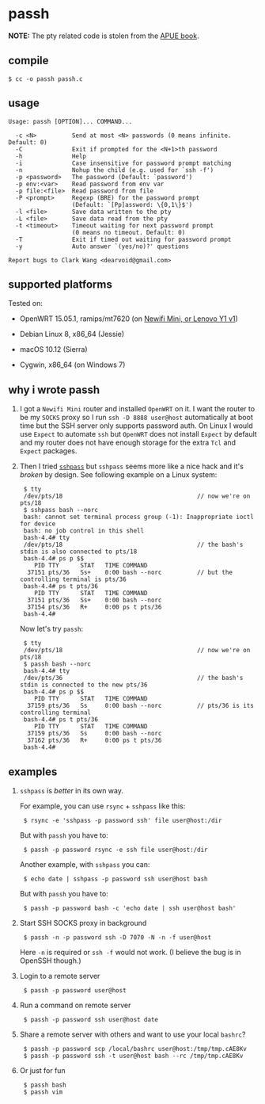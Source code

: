 # passh

**NOTE:** The pty related code is stolen from the [APUE book][apue].

  [apue]: http://www.apuebook.com/

## compile

    $ cc -o passh passh.c
    
## usage 

```
Usage: passh [OPTION]... COMMAND...

  -c <N>          Send at most <N> passwords (0 means infinite. Default: 0)
  -C              Exit if prompted for the <N+1>th password
  -h              Help
  -i              Case insensitive for password prompt matching
  -n              Nohup the child (e.g. used for `ssh -f')
  -p <password>   The password (Default: `password')
  -p env:<var>    Read password from env var
  -p file:<file>  Read password from file
  -P <prompt>     Regexp (BRE) for the password prompt
                  (Default: `[Pp]assword: \{0,1\}$')
  -l <file>       Save data written to the pty
  -L <file>       Save data read from the pty
  -t <timeout>    Timeout waiting for next password prompt
                  (0 means no timeout. Default: 0)
  -T              Exit if timed out waiting for password prompt
  -y              Auto answer `(yes/no)?' questions

Report bugs to Clark Wang <dearvoid@gmail.com>
```

## supported platforms

Tested on:

* OpenWRT 15.05.1, ramips/mt7620 (on [Newifi Mini, or Lenovo Y1 v1][newifi])
* Debian Linux 8, x86_64 (Jessie)
* macOS 10.12 (Sierra)
* Cygwin, x86_64 (on Windows 7)

  [newifi]: https://wiki.openwrt.org/toh/lenovo/lenovo_y1_v1

## why i wrote passh

1. I got a `Newifi Mini` router and installed `OpenWRT` on it. I want the router to be my `SOCKS` proxy so I run `ssh -D 8888 user@host` automatically at boot time but the SSH server only supports password auth. On Linux I would use `Expect` to automate `ssh` but `OpenWRT` does not install `Expect` by default and my router does not have enough storage for the extra `Tcl` and `Expect` packages.

1. Then I tried [`sshpass`][sshpass] but `sshpass` seems more like a nice hack and it's *broken* by design. See following example on a Linux system:

        $ tty
        /dev/pts/18                                      // now we're on pts/18
        $ sshpass bash --norc
        bash: cannot set terminal process group (-1): Inappropriate ioctl for device
        bash: no job control in this shell
        bash-4.4# tty
        /dev/pts/18                                      // the bash's stdin is also connected to pts/18
        bash-4.4# ps p $$
           PID TTY      STAT   TIME COMMAND
         37151 pts/36   Ss+    0:00 bash --norc          // but the controlling terminal is pts/36
        bash-4.4# ps t pts/36
           PID TTY      STAT   TIME COMMAND
         37151 pts/36   Ss+    0:00 bash --norc
         37154 pts/36   R+     0:00 ps t pts/36
        bash-4.4#
        
     Now let's try `passh`:
 
        $ tty
        /dev/pts/18                                      // now we're on pts/18
        $ passh bash --norc
        bash-4.4# tty
        /dev/pts/36                                      // the bash's stdin is connected to the new pts/36
        bash-4.4# ps p $$
           PID TTY      STAT   TIME COMMAND
         37159 pts/36   Ss     0:00 bash --norc          // pts/36 is its controlling terminal
        bash-4.4# ps t pts/36
           PID TTY      STAT   TIME COMMAND
         37159 pts/36   Ss     0:00 bash --norc
         37162 pts/36   R+     0:00 ps t pts/36
        bash-4.4#

  [sshpass]: https://sourceforge.net/projects/sshpass/

## examples

1. `sshpass` is *better* in its own way.

    For example, you can use `rsync` + `sshpass` like this:
    
        $ rsync -e 'sshpass -p password ssh' file user@host:/dir
        
    But with `passh` you have to:
    
        $ passh -p password rsync -e ssh file user@host:/dir
        
    Another example, with `sshpass` you can:
    
        $ echo date | sshpass -p password ssh user@host bash
        
    But with `passh` you have to:
    
        $ passh -p password bash -c 'echo date | ssh user@host bash'
        
1. Start SSH SOCKS proxy in background

        $ passh -n -p password ssh -D 7070 -N -n -f user@host
    
    Here `-n` is required or `ssh -f` would not work. (I believe the bug is in OpenSSH though.)
    
1. Login to a remote server

        $ passh -p password user@host
    
1. Run a command on remote server

        $ passh -p password ssh user@host date
        
1. Share a remote server with others and want to use your local `bashrc`?

        $ passh -p password scp /local/bashrc user@host:/tmp/tmp.cAE8Kv
        $ passh -p password ssh -t user@host bash --rc /tmp/tmp.cAE8Kv
        
1. Or just for fun

        $ passh bash
        $ passh vim
